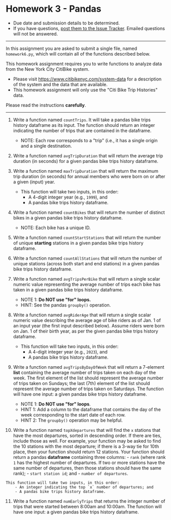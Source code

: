 # Homework 3 - Pandas
- Due date and submission details to be determined. 
- If you have questions, [post them to the Issue Tracker](https://github.com/IE-555/fall2023/issues/6).  Emailed questions will not be answered.

--- 

In this assignment you are asked to submit a single file, named `homework6.py`, which will contain all of the functions described below.

This homework assignment requires you to write functions to analyze data from the New York City CitiBike system.

- Please visit https://www.citibikenyc.com/system-data for a description of the system and the data that are available.
- This homework assignment will only use the "Citi Bike Trip Histories" data.

Please read the instructions **carefully**.

---


1.  Write a function named `countTrips`.  It will take a pandas bike trips history dataframe as its input.  The function should return an integer indicating the number of trips that are contained in the dataframe.

    - NOTE:  Each row corresponds to a "trip" (i.e., it has a single origin and a single destination.

2.  Write a function named `avgTripDuration` that will return the average trip duration (in seconds) for a given pandas bike trips history dataframe.

3.  Write a function named `maxTripDuration` that will return the maximum trip duration (in seconds) for annual members who were born on or after a given (input) year. 
    - This function will take two inputs, in this order:
        - A 4-digit integer year (e.g., `1999`), and 
        - A pandas bike trips history dataframe.


4.  Write a function named `countBikes` that will return the number of distinct bikes in a given pandas bike trips history dataframe. 

    - NOTE: Each bike has a unique ID.

5.  Write a function named `countStartStations` that will return the number of unique **starting** stations in a given pandas bike trips history dataframe. 

6.  Write a function named `countAllStations` that will return the number of unique stations (across both start and end stations) in a given pandas bike trips history dataframe. 

7.  Write a function named `avgTripsPerBike` that will return a single scalar numeric value representing the average number of trips each bike has taken in a given pandas bike trips history dataframe. 
    - NOTE 1:  **Do NOT use "for" loops.**
    - HINT: See the pandas `groupby()` operation.
    
8.  Write a function named `avgRiderAge` that will return a single scalar numeric value describing the average age of bike riders
as of Jan. 1 of an input year (the first input described below).  Assume riders were born on Jan. 1 of their birth year, as per the given pandas bike trips history dataframe.
    - This function will take two inputs, in this order:
        - A 4-digit integer year (e.g., `2023`), and 
        - A pandas bike trips history dataframe.
        
9.  Write a function named `avgTripsByDayOfWeek` that will return a 7-element **list** containing the average number of trips taken on each day of the week.  The first element of the list should represent the average number of trips taken on Sundays; the last (7th) element of the list should represent the average number of trips taken on Saturdays.  The function will have one input: 
a given pandas bike trips history dataframe. 

    - NOTE 1:  **Do NOT use "for" loops**.
    - HINT 1:  Add a column to the dataframe that contains the day of the week corresponding to the start date of each row.
    - HINT 2:  The `groupby()` operation may be helpful.
        
10.  Write a function named `topXdepartures` that will find the `x` stations that have the most departures, sorted in descending order.  If there are ties, include those as well.  For example, your function may be asked to find the 10 stations with the most departure; if there is a 3-way tie for 10th place, then your function should return 12 stations.  Your function should return a pandas **dataframe** containing three columns:
	- `rank` (where rank `1` has the highest number of departures.  If two or more stations have the same number of departures, then those stations should have the same rank);
    - `start station id`; and 
    - `number of departures`.
    
    This function will take two inputs, in this order:
        - An integer indicating the top `x` number of departures; and 
        - A pandas bike trips history dataframe.
    
    
11.  Write a function named `numEarlyTrips` that returns the integer number of trips that were started between 8:00am and 10:00am.  The function will have one input: a given pandas bike trips history dataframe. 
